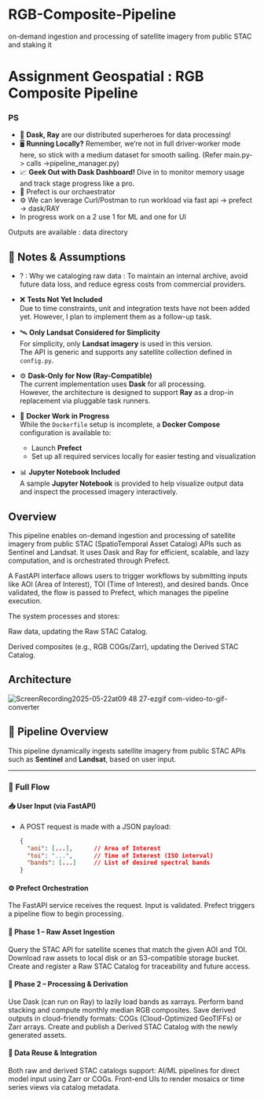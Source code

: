 # RGB-Composite-Pipeline
on-demand ingestion and processing of satellite imagery from public STAC and staking it
# Assignment Geospatial : RGB Composite Pipeline

### PS
- 🚀 **Dask, Ray** are our distributed superheroes for data processing!
- 🖥️ **Running Locally?** Remember, we’re not in full driver-worker mode here, so stick with a medium dataset for smooth sailing. (Refer main.py-> calls ->pipeline_manager.py)
- 📈 **Geek Out with Dask Dashboard!** Dive in to monitor memory usage and track stage progress like a pro.
- 🧭 Prefect is our orchaestrator 
- ⚙️ We can leverage Curl/Postman to run workload via fast api -> prefect -> dask/RAY
- In progress work on a 2 use 1 for ML and one for UI 


Outputs are available : data directory

## 📝 Notes & Assumptions

- ? : Why we cataloging raw data : To maintain an internal archive, avoid future data loss, and reduce egress costs from commercial providers.

- ❌ **Tests Not Yet Included**  
  Due to time constraints, unit and integration tests have not been added yet. However, I plan to implement them as a follow-up task.

- 🛰️ **Only Landsat Considered for Simplicity**  
  For simplicity, only **Landsat imagery** is used in this version.  
  The API is generic and supports any satellite collection defined in `config.py`.

- ⚙️ **Dask-Only for Now (Ray-Compatible)**  
  The current implementation uses **Dask** for all processing.  
  However, the architecture is designed to support **Ray** as a drop-in replacement via pluggable task runners.

- 🐳 **Docker Work in Progress**  
  While the `Dockerfile` setup is incomplete, a **Docker Compose** configuration is available to:
  - Launch **Prefect**
  - Set up all required services locally for easier testing and visualization

- 📊 **Jupyter Notebook Included**  
  A sample **Jupyter Notebook** is provided to help visualize output data and inspect the processed imagery interactively.


## Overview

This pipeline enables on-demand ingestion and processing of satellite imagery from public STAC (SpatioTemporal Asset Catalog) APIs such as Sentinel and Landsat. It uses Dask and Ray for efficient, scalable, and lazy computation, and is orchestrated through Prefect.

A FastAPI interface allows users to trigger workflows by submitting inputs like AOI (Area of Interest), TOI (Time of Interest), and desired bands. Once validated, the flow is passed to Prefect, which manages the pipeline execution.

The system processes and stores:

Raw data, updating the Raw STAC Catalog.

Derived composites (e.g., RGB COGs/Zarr), updating the Derived STAC Catalog.



## Architecture


![ScreenRecording2025-05-22at09 48 27-ezgif com-video-to-gif-converter](https://github.com/user-attachments/assets/a589a802-e08b-4c01-b37e-a035ab417dce)


## 🧭 Pipeline Overview

This pipeline dynamically ingests satellite imagery from public STAC APIs such as **Sentinel** and **Landsat**, based on user input.

---

### 🔄 Full Flow

#### 📥 User Input (via FastAPI)
- A POST request is made with a JSON payload:
  ```json
  {
    "aoi": [...],      // Area of Interest
    "toi": "...",      // Time of Interest (ISO interval)
    "bands": [...]     // List of desired spectral bands
  }


#### ⚙️ Prefect Orchestration
The FastAPI service receives the request.
Input is validated.
Prefect triggers a pipeline flow to begin processing.

#### 🧩 Phase 1 – Raw Asset Ingestion
Query the STAC API for satellite scenes that match the given AOI and TOI.
Download raw assets to local disk or an S3-compatible storage bucket.
Create and register a Raw STAC Catalog for traceability and future access.

#### 🧪 Phase 2 – Processing & Derivation
Use Dask (can run on Ray) to lazily load bands as xarrays.
Perform band stacking and compute monthly median RGB composites.
Save derived outputs in cloud-friendly formats: COGs (Cloud-Optimized GeoTIFFs) or Zarr arrays.
Create and publish a Derived STAC Catalog with the newly generated assets.

#### 🔁 Data Reuse & Integration
Both raw and derived STAC catalogs support:
AI/ML pipelines for direct model input using Zarr or COGs.
Front-end UIs to render mosaics or time series views via catalog metadata.
